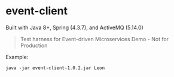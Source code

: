 event-client
=======================

Built with Java 8+, Spring (4.3.7), and ActiveMQ (5.14.0)

>Test harness for Event-driven Microservices Demo - Not for Production

Example:

    java -jar event-client-1.0.2.jar Leon
